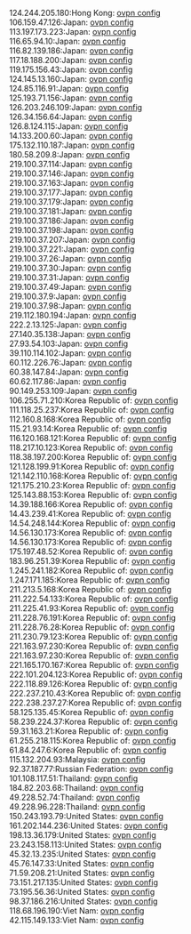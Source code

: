 124.244.205.180:Hong Kong: [ovpn config](vpn/124_244_205_180.ovpn)  
106.159.47.126:Japan: [ovpn config](vpn/106_159_47_126.ovpn)  
113.197.173.223:Japan: [ovpn config](vpn/113_197_173_223.ovpn)  
116.65.94.10:Japan: [ovpn config](vpn/116_65_94_10.ovpn)  
116.82.139.186:Japan: [ovpn config](vpn/116_82_139_186.ovpn)  
117.18.188.200:Japan: [ovpn config](vpn/117_18_188_200.ovpn)  
119.175.156.43:Japan: [ovpn config](vpn/119_175_156_43.ovpn)  
124.145.13.160:Japan: [ovpn config](vpn/124_145_13_160.ovpn)  
124.85.116.91:Japan: [ovpn config](vpn/124_85_116_91.ovpn)  
125.193.71.156:Japan: [ovpn config](vpn/125_193_71_156.ovpn)  
126.203.246.109:Japan: [ovpn config](vpn/126_203_246_109.ovpn)  
126.34.156.64:Japan: [ovpn config](vpn/126_34_156_64.ovpn)  
126.8.124.115:Japan: [ovpn config](vpn/126_8_124_115.ovpn)  
14.133.200.60:Japan: [ovpn config](vpn/14_133_200_60.ovpn)  
175.132.110.187:Japan: [ovpn config](vpn/175_132_110_187.ovpn)  
180.58.209.8:Japan: [ovpn config](vpn/180_58_209_8.ovpn)  
219.100.37.114:Japan: [ovpn config](vpn/219_100_37_114.ovpn)  
219.100.37.146:Japan: [ovpn config](vpn/219_100_37_146.ovpn)  
219.100.37.163:Japan: [ovpn config](vpn/219_100_37_163.ovpn)  
219.100.37.177:Japan: [ovpn config](vpn/219_100_37_177.ovpn)  
219.100.37.179:Japan: [ovpn config](vpn/219_100_37_179.ovpn)  
219.100.37.181:Japan: [ovpn config](vpn/219_100_37_181.ovpn)  
219.100.37.186:Japan: [ovpn config](vpn/219_100_37_186.ovpn)  
219.100.37.198:Japan: [ovpn config](vpn/219_100_37_198.ovpn)  
219.100.37.207:Japan: [ovpn config](vpn/219_100_37_207.ovpn)  
219.100.37.221:Japan: [ovpn config](vpn/219_100_37_221.ovpn)  
219.100.37.26:Japan: [ovpn config](vpn/219_100_37_26.ovpn)  
219.100.37.30:Japan: [ovpn config](vpn/219_100_37_30.ovpn)  
219.100.37.31:Japan: [ovpn config](vpn/219_100_37_31.ovpn)  
219.100.37.49:Japan: [ovpn config](vpn/219_100_37_49.ovpn)  
219.100.37.9:Japan: [ovpn config](vpn/219_100_37_9.ovpn)  
219.100.37.98:Japan: [ovpn config](vpn/219_100_37_98.ovpn)  
219.112.180.194:Japan: [ovpn config](vpn/219_112_180_194.ovpn)  
222.2.13.125:Japan: [ovpn config](vpn/222_2_13_125.ovpn)  
27.140.35.138:Japan: [ovpn config](vpn/27_140_35_138.ovpn)  
27.93.54.103:Japan: [ovpn config](vpn/27_93_54_103.ovpn)  
39.110.114.102:Japan: [ovpn config](vpn/39_110_114_102.ovpn)  
60.112.226.76:Japan: [ovpn config](vpn/60_112_226_76.ovpn)  
60.38.147.84:Japan: [ovpn config](vpn/60_38_147_84.ovpn)  
60.62.117.86:Japan: [ovpn config](vpn/60_62_117_86.ovpn)  
90.149.253.109:Japan: [ovpn config](vpn/90_149_253_109.ovpn)  
106.255.71.210:Korea Republic of: [ovpn config](vpn/106_255_71_210.ovpn)  
111.118.25.237:Korea Republic of: [ovpn config](vpn/111_118_25_237.ovpn)  
112.160.8.168:Korea Republic of: [ovpn config](vpn/112_160_8_168.ovpn)  
115.21.93.14:Korea Republic of: [ovpn config](vpn/115_21_93_14.ovpn)  
116.120.168.121:Korea Republic of: [ovpn config](vpn/116_120_168_121.ovpn)  
118.217.10.123:Korea Republic of: [ovpn config](vpn/118_217_10_123.ovpn)  
118.38.197.200:Korea Republic of: [ovpn config](vpn/118_38_197_200.ovpn)  
121.128.199.91:Korea Republic of: [ovpn config](vpn/121_128_199_91.ovpn)  
121.142.110.168:Korea Republic of: [ovpn config](vpn/121_142_110_168.ovpn)  
121.175.210.23:Korea Republic of: [ovpn config](vpn/121_175_210_23.ovpn)  
125.143.88.153:Korea Republic of: [ovpn config](vpn/125_143_88_153.ovpn)  
14.39.188.166:Korea Republic of: [ovpn config](vpn/14_39_188_166.ovpn)  
14.43.239.41:Korea Republic of: [ovpn config](vpn/14_43_239_41.ovpn)  
14.54.248.144:Korea Republic of: [ovpn config](vpn/14_54_248_144.ovpn)  
14.56.130.173:Korea Republic of: [ovpn config](vpn/14_56_130_173.ovpn)  
14.56.130.173:Korea Republic of: [ovpn config](vpn/14_56_130_173.ovpn)  
175.197.48.52:Korea Republic of: [ovpn config](vpn/175_197_48_52.ovpn)  
183.96.251.39:Korea Republic of: [ovpn config](vpn/183_96_251_39.ovpn)  
1.245.241.182:Korea Republic of: [ovpn config](vpn/1_245_241_182.ovpn)  
1.247.171.185:Korea Republic of: [ovpn config](vpn/1_247_171_185.ovpn)  
211.213.5.168:Korea Republic of: [ovpn config](vpn/211_213_5_168.ovpn)  
211.222.54.133:Korea Republic of: [ovpn config](vpn/211_222_54_133.ovpn)  
211.225.41.93:Korea Republic of: [ovpn config](vpn/211_225_41_93.ovpn)  
211.228.76.191:Korea Republic of: [ovpn config](vpn/211_228_76_191.ovpn)  
211.228.76.28:Korea Republic of: [ovpn config](vpn/211_228_76_28.ovpn)  
211.230.79.123:Korea Republic of: [ovpn config](vpn/211_230_79_123.ovpn)  
221.163.97.230:Korea Republic of: [ovpn config](vpn/221_163_97_230.ovpn)  
221.163.97.230:Korea Republic of: [ovpn config](vpn/221_163_97_230.ovpn)  
221.165.170.167:Korea Republic of: [ovpn config](vpn/221_165_170_167.ovpn)  
222.101.204.123:Korea Republic of: [ovpn config](vpn/222_101_204_123.ovpn)  
222.118.89.126:Korea Republic of: [ovpn config](vpn/222_118_89_126.ovpn)  
222.237.210.43:Korea Republic of: [ovpn config](vpn/222_237_210_43.ovpn)  
222.238.237.27:Korea Republic of: [ovpn config](vpn/222_238_237_27.ovpn)  
58.125.135.45:Korea Republic of: [ovpn config](vpn/58_125_135_45.ovpn)  
58.239.224.37:Korea Republic of: [ovpn config](vpn/58_239_224_37.ovpn)  
59.31.163.21:Korea Republic of: [ovpn config](vpn/59_31_163_21.ovpn)  
61.255.218.115:Korea Republic of: [ovpn config](vpn/61_255_218_115.ovpn)  
61.84.247.6:Korea Republic of: [ovpn config](vpn/61_84_247_6.ovpn)  
115.132.204.93:Malaysia: [ovpn config](vpn/115_132_204_93.ovpn)  
92.37.187.77:Russian Federation: [ovpn config](vpn/92_37_187_77.ovpn)  
101.108.117.51:Thailand: [ovpn config](vpn/101_108_117_51.ovpn)  
184.82.203.68:Thailand: [ovpn config](vpn/184_82_203_68.ovpn)  
49.228.52.74:Thailand: [ovpn config](vpn/49_228_52_74.ovpn)  
49.228.96.228:Thailand: [ovpn config](vpn/49_228_96_228.ovpn)  
150.243.193.79:United States: [ovpn config](vpn/150_243_193_79.ovpn)  
161.202.144.236:United States: [ovpn config](vpn/161_202_144_236.ovpn)  
198.13.36.179:United States: [ovpn config](vpn/198_13_36_179.ovpn)  
23.243.158.113:United States: [ovpn config](vpn/23_243_158_113.ovpn)  
45.32.13.235:United States: [ovpn config](vpn/45_32_13_235.ovpn)  
45.76.147.33:United States: [ovpn config](vpn/45_76_147_33.ovpn)  
71.59.208.21:United States: [ovpn config](vpn/71_59_208_21.ovpn)  
73.151.217.135:United States: [ovpn config](vpn/73_151_217_135.ovpn)  
73.195.56.36:United States: [ovpn config](vpn/73_195_56_36.ovpn)  
98.37.186.216:United States: [ovpn config](vpn/98_37_186_216.ovpn)  
118.68.196.190:Viet Nam: [ovpn config](vpn/118_68_196_190.ovpn)  
42.115.149.133:Viet Nam: [ovpn config](vpn/42_115_149_133.ovpn)  
